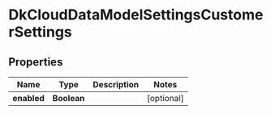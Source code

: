 
# DkCloudDataModelSettingsCustomerSettings

## Properties
Name | Type | Description | Notes
------------ | ------------- | ------------- | -------------
**enabled** | **Boolean** |  |  [optional]



